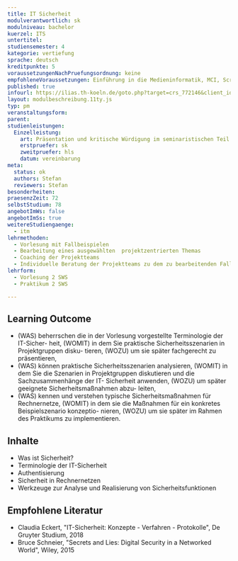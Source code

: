 ```yaml
---
title: IT Sicherheit
modulverantwortlich: sk
modulniveau: bachelor
kuerzel: ITS
untertitel:
studiensemester: 4
kategorie: vertiefung
sprache: deutsch
kreditpunkte: 5
voraussetzungenNachPruefungsordnung: keine
empfohleneVoraussetzungen: Einführung in die Medieninformatik, MCI, Screendesign, Grundlagen des Web, Kommunikationstechnik
published: true
infourl: https://ilias.th-koeln.de/goto.php?target=crs_772146&client_id=ILIAS_FH_Koeln
layout: modulbeschreibung.11ty.js
typ: pm
veranstaltungsform: 
parent:
studienleistungen:
  Einzelleistung:
    art: Präsentation und kritische Würdigung im seminaristischen Teil des Praktikums
    erstpruefer: sk
    zweitpruefer: hls
    datum: vereinbarung
meta:
  status: ok   
  authors: Stefan
  reviewers: Stefan
besonderheiten: 
praesenzZeit: 72
selbstStudium: 78
angebotImWs: false
angebotImSs: true
weitereStudiengaenge: 
  - itm
lehrmethoden:
  - Vorlesung mit Fallbeispielen
  - Bearbeitung eines ausgewählten  projektzentrierten Themas
  - Coaching der Projektteams
  - Individuelle Beratung der Projektteams zu dem zu bearbeitenden Fall im Praktikum  
lehrform:
  - Vorlesung 2 SWS
  - Praktikum 2 SWS

---
```


## Learning Outcome
* (WAS) beherrschen die in der Vorlesung vorgestellte Terminologie der IT-Sicher-
heit, (WOMIT) in dem Sie praktische Sicherheitsszenarien in Projektgruppen disku-
tieren, (WOZU) um sie später fachgerecht zu präsentieren,
* (WAS) können praktische Sicherheitsszenarien analysieren, (WOMIT) in dem Sie
die Szenarien in Projektgruppen diskutieren und die Sachzusammenhänge der IT-
Sicherheit anwenden, (WOZU) um später geeignete Sicherheitsmaßnahmen abzu-
leiten,
* (WAS) kennen und verstehen typische Sicherheitsmaßnahmen für Rechnernetze,
(WOMIT) in dem sie die Maßnahmen für ein konkretes Beispielszenario konzeptio-
nieren, (WOZU) um sie später im Rahmen des Praktikums zu implementieren.

## Inhalte
* Was ist Sicherheit?
* Terminologie der IT-Sicherheit
* Authentisierung
* Sicherheit in Rechnernetzen
* Werkzeuge zur Analyse und Realisierung von Sicherheitsfunktionen

## Empfohlene Literatur
* Claudia Eckert, "IT-Sicherheit: Konzepte - Verfahren - Protokolle", De Gruyter Studium, 2018
* Bruce Schneier, "Secrets and Lies: Digital Security in a Networked World", Wiley, 2015

